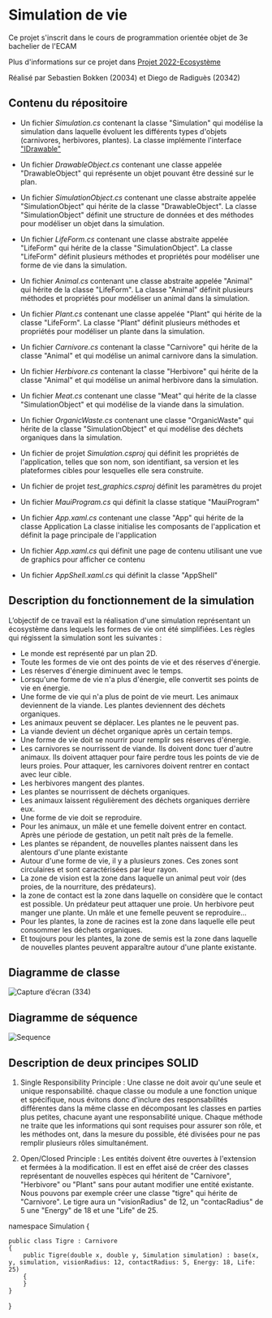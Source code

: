 # Simulation de vie
Ce projet s'inscrit dans le cours de programmation orientée objet de 3e bachelier de l'ECAM 

Plus d'informations sur ce projet dans [Projet 2022-Ecosystème](https://quentin.lurkin.xyz/courses/poo/projet2022/index.html)

Réalisé par Sebastien Bokken (20034) et Diego de Radiguès (20342)


## Contenu du répositoire

* Un fichier *Simulation.cs* contenant la classe "Simulation" qui modélise la simulation dans laquelle évoluent les différents types d'objets (carnivores, herbivores, plantes). La classe implémente l'interface ["IDrawable"](https://learn.microsoft.com/en-us/previous-versions/windows/xna/bb197416(v=xnagamestudio.42))

* Un fichier *DrawableObject.cs* contenant une classe appelée "DrawableObject" qui représente un objet pouvant être dessiné sur le plan.

* Un fichier *SimulationObject.cs* contenant une classe abstraite appelée "SimulationObject" qui hérite de la classe "DrawableObject". La classe "SimulationObject" définit une structure de données et des méthodes pour modéliser un objet dans la simulation.


* Un fichier *LifeForm.cs* contenant une classe abstraite appelée "LifeForm" qui hérite de la classe "SimulationObject". La classe "LifeForm" définit plusieurs méthodes et propriétés pour modéliser une forme de vie dans la simulation.


* Un fichier *Animal.cs* contenant une classe abstraite appelée "Animal" qui hérite de la classe "LifeForm". La classe "Animal" définit plusieurs méthodes et propriétés pour modéliser un animal dans la simulation.


* Un fichier *Plant.cs* contenant une classe appelée "Plant" qui hérite de la classe "LifeForm". La classe "Plant" définit plusieurs méthodes et propriétés pour modéliser un plante dans la simulation.

* Un fichier *Carnivore.cs* contenant la classe "Carnivore" qui hérite de la classe "Animal" et qui modélise un animal carnivore dans la simulation.

* Un fichier *Herbivore.cs* contenant la classe "Herbivore" qui hérite de la classe "Animal" et qui modélise un animal herbivore dans la simulation.

* Un fichier *Meat.cs* contenant une classe "Meat" qui hérite de la classe "SimulationObject" et qui modélise de la viande dans la simulation.

* Un fichier *OrganicWaste.cs* contenant une classe "OrganicWaste" qui hérite de la classe "SimulationObject" et qui modélise des déchets organiques dans la simulation.



* Un fichier de projet *Simulation.csproj* qui définit les propriétés de l'application, telles que son nom, son identifiant, sa version et les plateformes cibles pour lesquelles elle sera construite.


* Un fichier de projet *test_graphics.csproj* définit les paramètres du projet

* Un fichier *MauiProgram.cs* qui définit la classe statique "MauiProgram"

* Un fichier *App.xaml.cs* contenant une classe "App" qui hérite de la classe Application La classe initialise les composants de l'application et définit la page principale de l'application 

* Un fichier *App.xaml.cs* qui définit une page de contenu utilisant une vue de graphics pour afficher ce contenu

* Un fichier *AppShell.xaml.cs* qui définit la classe "AppShell"




## Description du fonctionnement de la simulation

L’objectif de ce travail est la réalisation d'une simulation représentant un écosystème dans lequels les formes de vie ont été simplifiées.
Les règles qui régissent la simulation sont les suivantes :

* Le monde est représenté par un plan 2D.
* Toute les formes de vie ont des points de vie et des réserves d'énergie.
* Les réserves d'énergie diminuent avec le temps.
* Lorsqu'une forme de vie n'a plus d'énergie, elle convertit ses points de vie en énergie.
* Une forme de vie qui n'a plus de point de vie meurt. Les animaux deviennent de la viande. Les plantes deviennent des déchets organiques.
* Les animaux peuvent se déplacer. Les plantes ne le peuvent pas.
* La viande devient un déchet organique après un certain temps.
* Une forme de vie doit se nourrir pour remplir ses réserves d'énergie.
* Les carnivores se nourrissent de viande. Ils doivent donc tuer d'autre animaux. Ils doivent attaquer pour faire perdre tous les points de vie de leurs proies. Pour attaquer, les carnivores doivent rentrer en contact avec leur cible.
* Les herbivores mangent des plantes.
* Les plantes se nourrissent de déchets organiques.
* Les animaux laissent régulièrement des déchets organiques derrière eux.
* Une forme de vie doit se reproduire.
* Pour les animaux, un mâle et une femelle doivent entrer en contact. Après une période de gestation, un petit naît près de la femelle.
* Les plantes se répandent, de nouvelles plantes naissent dans les alentours d'une plante existante
* Autour d'une forme de vie, il y a plusieurs zones. Ces zones sont circulaires et sont caractérisées par leur rayon.
* La zone de vision est la zone dans laquelle un animal peut voir (des proies, de la nourriture, des prédateurs).
* la zone de contact est la zone dans laquelle on considère que le contact est possible. Un prédateur peut attaquer une proie. Un herbivore peut manger une plante. Un mâle et une femelle peuvent se reproduire...
* Pour les plantes, la zone de racines est la zone dans laquelle elle peut consommer les déchets organiques.
* Et toujours pour les plantes, la zone de semis est la zone dans laquelle de nouvelles plantes peuvent apparaître autour d'une plante existante.

## Diagramme de classe
![Capture d’écran (334)](https://user-images.githubusercontent.com/99732004/211203578-6240dc31-3a8e-4ad7-b2b6-b9ebed2532c7.png)



## Diagramme de séquence 
![Sequence](https://user-images.githubusercontent.com/99732004/211203596-815fa201-2c71-4be5-b614-32e62f41f852.png)


## Description de deux principes SOLID

1. Single Responsibility Principle : Une classe ne doit avoir qu'une seule et unique responsabilité.
chaque classe ou module a une fonction unique et spécifique, nous évitons donc d'inclure des responsabilités différentes dans la même classe en décomposant les classes en parties plus petites, chacune ayant une responsabilité unique.  Chaque méthode ne traite que les informations qui sont requises pour assurer son rôle, et les méthodes ont, dans la mesure du possible, été divisées pour ne pas remplir plusieurs rôles simultanément.

2. Open/Closed Principle : Les entités doivent être ouvertes à l'extension et fermées à la modification. Il est en effet aisé de créer des classes représentant de nouvelles espèces qui héritent de "Carnivore", "Herbivore" ou "Plant" sans pour autant modifier une entité existante. Nous pouvons par exemple créer une classe "tigre" qui hérite de "Carnivore". Le tigre aura un "visionRadius" de 12, un "contacRadius" de 5 une "Energy" de 18 et une "Life" de 25.

namespace Simulation {


    public class Tigre : Carnivore
    {
        public Tigre(double x, double y, Simulation simulation) : base(x, y, simulation, visionRadius: 12, contactRadius: 5, Energy: 18, Life: 25)
        {
        }
    }
}





